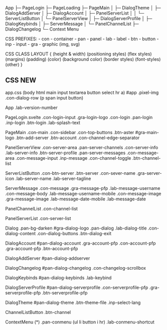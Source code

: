 App
 ├─ PageLogin
 ├─ PageLoading
 ├─ PageMain
 │   ├─ DialogTheme
 │   ├─ DialogAddServer
 │   ├─ DialogAccount
 │   ├─ PanelServerList
 │   │   └─ ServerListButton
 │   └─ PanelServerView
 │       ├─ DialogServerProfile
 │       ├─ DialogKeybinds
 │       ├─ ServerMessage
 │       └─ PanelChannelList
 ├─ DialogChangelog
 └─ Context Menu


CSS PREFIXES:
    - con - container
    - pan - panel
    - lab - label
    - btn - button
    - inp - input
    - gra - graphic (img, svg)


CSS CLASS LAYOUT {
    (height & width)
    (positioning styles)
    (flex styles)
    (margins)
    (padding)
    (color)
    (background color)
    (border styles)
    (font-styles)
    (other)
}

CSS NEW
-------

app.css
    (body html main input textarea button select hr a)
    #app
    .pixel-img
    .con-dialog-row (p span input button)

App
    .lab-version-number

PageLogin.svelte
    .con-login-input
    .gra-login-logo
    .con-login
    .pan-login
    .inp-login
    .btn-login
    .lab-splash-text

PageMain
    .con-main
        .con-sidebar
            .con-top-buttons
                .btn-aster
                    #gra-main-logo
                .btn-add-server
                .btn-account
        .con-channel-edge-separator

PanelServerView
    .con-server-area
        .pan-server-channels
            .con-server-info
                .lab-server-info
                .btn-server-profile
        .pan-server-messages
            .con-message-area
            .con-message-input
                .inp-message
            .con-channel-toggle
                .btn-channel-list

ServerListButton
    .con-btn-server
        .btn-server
            .con-sever-name
                .gra-server-icon
                .lab-server-name
            .lab-server-tagline

ServerMessage
    .con-message
        .gra-message-pfp
        .lab-message-username
        .con-message-body
            .lab-message-username-mobile
        .con-message-image
            .gra-message-image
        .lab-message-date-mobile
        .lab-message-date

PanelChannelList
    .con-channel-list

PanelServerList
    .con-server-list

Dialog
    .pan-bg-darken
        #gra-dialog-logo
        .pan-dialog
        .lab-dialog-title
        .con-dialog-content
        .con-dialog-buttons
            .btn-dialog-exit

DialogAccount
    #pan-dialog-account
        .gra-account-pfp
        .con-account-pfp
            .gra-account-pfp
            .btn-account-pfp

DialogAddServer
    #pan-dialog-addserver

DialogChangelog
    #pan-dialog-changelog
    .con-changelog-scrollbox

DialogKeybinds
    #pan-dialog-keybinds
    .lab-keybind

DialogServerProfile
    #pan-dialog-serverprofile
        .con-serverprofile-pfp
            .gra-serverprofile-pfp
            .btn-serverprofile-pfp

DialogTheme
    #pan-dialog-theme
        .btn-theme-file
        .inp-select-lang

ChannelListButton
    .btn-channel

ContextMenu
    (*)
    .pan-conmenu (ul li button i hr)
        .lab-conmenu-shortcut